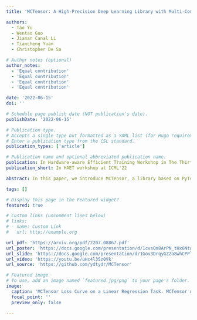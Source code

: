 ```yaml
---
title: 'MCTensor: A High-Precision Deep Learning Library with Multi-Component Floating-Point'

authors:
  - Tao Yu
  - Wentao Guo
  - Jianan Canal Li
  - Tiancheng Yuan
  - Christopher De Sa

# Author notes (optional)
author_notes:
  - 'Equal contribution'
  - 'Equal contribution'
  - 'Equal contribution'
  - 'Equal contribution'

date: '2022-06-15'
doi: ''

# Schedule page publish date (NOT publication's date).
publishDate: '2022-06-15'

# Publication type.
# Accepts a single type but formatted as a YAML list (for Hugo requirements).
# Enter a publication type from the CSL standard.
publication_types: ['article']

# Publication name and optional abbreviated publication name.
publication: In Hardware-aware Efficient Training Workshop in The Thirty-ninth International Conference on Machine Learning
publication_short: In HAET workshop at ICML'22

abstract: In this paper, we introduce MCTensor, a library based on PyTorch for providing general-purpose and high-precision arithmetic for DL training. MCTensor is used in the same way as PyTorch Tensor. We implement multiple basic, matrix-level computation operators and NN modules for MCTensor with identical PyTorch interface. Our algorithms achieve high precision computation and also benefits from heavily-optimized PyTorch floating-point arithmetic. We evaluate MCTensor arithmetic against PyTorch native arithmetic for a series of tasks, where models using MCTensor in float16 would match or outperform the PyTorch model with float32 or float64 precision.

tags: []

# Display this page in the Featured widget?
featured: true

# Custom links (uncomment lines below)
# links:
# - name: Custom Link
#   url: http://example.org

url_pdf: 'https://arxiv.org/pdf/2207.08867.pdf'
url_poster: 'https://docs.google.com/presentation/d/1cvsQn8ArPN_tHx6Ntw1JrBUy-iJ1HsX1LIGNgCT6Wb0'
url_slide: 'https://docs.google.com/presentation/d/1Gov3DrqyGZZa8whCPPljo1ft42EFRld2y2VopiKVR0I/edit?usp=sharing'
url_video: 'https://youtu.be/uHc4l35z0Vk'
url_source: 'https://github.com/ydtydr/MCTensor'

# Featured image
# To use, add an image named `featured.jpg/png` to your page's folder.
image:
  caption: 'MCTensor Loss Curve on a Linear Regression Task. MCTensor with Float16 could achieve higher precision than vanilla PyTorch Float16 and achieves lower train loss upon the convergence of linear regression model. Image credit: MCTensor Paper Figure 1'
  focal_point: ''
  preview_only: false

---
```

